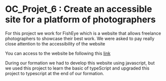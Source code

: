 # OC_Projet_6 : Create an accessible site for a platform of photographers

For this project we work for FishEye which is a website that allows freelance photographers to showcase their best work.
We were asked to pay really close attention to the accessibility of the website

You can access to the website be following this [link](https://toonba.github.io/OC_Projet_6/index.html)

During our formation we had to develop this website using javascript, but we used this project to learn the basic of typeScript and upgraded this project to typescript at the end of our formation.
